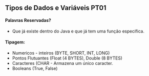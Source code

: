 ## Tipos de Dados e Variáveis  PT01

#### Palavras Reservadas?
- Que já existe dentro do Java e que já tem uma função específica.

#### Tipagem:
- Numericos - inteiros (BYTE, SHORT, INT, LONG)
- Pontos Flutuantes (Float (4 BYTES), Double (8 BYTES)
- Caracteres (CHAR - Armazena um único caracter.
- Booleans (True, False)
